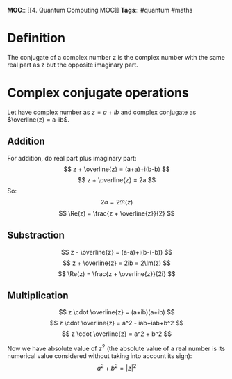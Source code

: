 **MOC**:: [[4. Quantum Computing MOC]]
**Tags**:: #quantum #maths 

# Definition
The conjugate of a complex number z is the complex number with the same real part as z but the opposite imaginary part.

# Complex conjugate operations
Let have complex number as $z=a+ib$ and complex conjugate as $\overline{z} = a-ib$.
## Addition
For addition, do real part plus imaginary part:
$$
z + \overline{z} = (a+a)+i(b-b)
$$
$$
z + \overline{z} = 2a
$$
So:
$$
2a = 2\Re(z)
$$
$$
\Re(z) = \frac{z + \overline{z}}{2}
$$
## Substraction
$$
z - \overline{z} = (a-a)+i(b-(-b))
$$
$$
z + \overline{z} = 2ib = 2\Im(z)
$$
$$
\Re(z) = \frac{z + \overline{z}}{2i}
$$
## Multiplication
$$
z \cdot \overline{z} = (a+ib)(a+ib)
$$
$$
z \cdot \overline{z} = a^2 - iab+iab+b^2
$$
$$
z \cdot \overline{z} = a^2 + b^2
$$

Now we have absolute value of $z^2$ (the absolute value of a real number is its numerical value considered without taking into account its sign):
$$
a^2 + b^2 = \left| z \right|^2
$$
